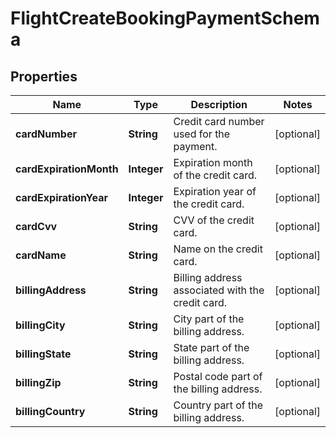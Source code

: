 # FlightCreateBookingPaymentSchema

## Properties
Name | Type | Description | Notes
------------ | ------------- | ------------- | -------------
**cardNumber** | **String** | Credit card number used for the payment. |  [optional]
**cardExpirationMonth** | **Integer** | Expiration month of the credit card. |  [optional]
**cardExpirationYear** | **Integer** | Expiration year of the credit card. |  [optional]
**cardCvv** | **String** | CVV of the credit card. |  [optional]
**cardName** | **String** | Name on the credit card. |  [optional]
**billingAddress** | **String** | Billing address associated with the credit card. |  [optional]
**billingCity** | **String** | City part of the billing address. |  [optional]
**billingState** | **String** | State part of the billing address. |  [optional]
**billingZip** | **String** | Postal code part of the billing address. |  [optional]
**billingCountry** | **String** | Country part of the billing address. |  [optional]
